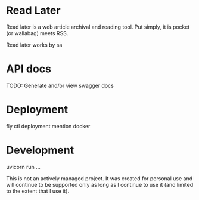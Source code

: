 Read Later
==========

Read later is a web article archival and reading tool. Put simply, it is pocket (or wallabag) meets RSS. 

Read later works by sa

# API docs

TODO: Generate and/or view swagger docs

# Deployment

fly ctl deployment
mention docker

# Development
uvicorn run ...

This is not an actively managed project. It was created for personal use and will continue to be supported only as long as I continue to use it (and limited to the extent that I use it).

